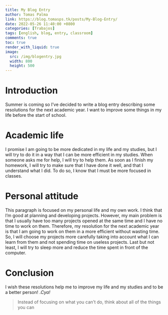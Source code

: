 ```yaml
---
title: My Blog Entry
author: Tomas Palma
link: https://blog.tomasps.tk/posts/My-Blog-Entry/
date: 2022-05-26 11:40:00 +0800
categories: [Trabajos]
tags: [english, blog, entry, classroom]
comments: true
toc: true
render_with_liquid: true
image:
  src: /img/blogentry.jpg
  width: 800
  height: 500
---
```


# Introduction
Summer is coming so I’ve decided to write a blog entry describing some resolutions for the next academic year. I want to improve some things in my life before the start of school.

#	Academic life
I promise I am going to be more dedicated in my life and my studies, but I will try to do it in a way that I can be more efficient in my studies. When someone asks me for help, I will try to help them. As soon as I finish my homework, I will try to make sure that I have done it well, and that I understand what I did. To do so, I know that I must be more focused in classes.
#	Personal attitude
This paragraph is focused on my personal life and my own work. I think that I’m good at planning and developing projects. However, my main problem is that I usually have too many projects opened at the same time and I have no time to work on them. Therefore, my resolution for the next academic year is that I am going to work on them in a more efficient without wasting time. So, I will choose my projects more carefully taking into account what  I can learn from them and not spending time on useless projects. Last but not least, I will try to sleep more and reduce the time spent in front of the computer.
#	Conclusion
I wish these resolutions help me to improve my life and my studies and to be a better person! .*Cya!*



> Instead of focusing on what you can’t do, think about all of the things you can
